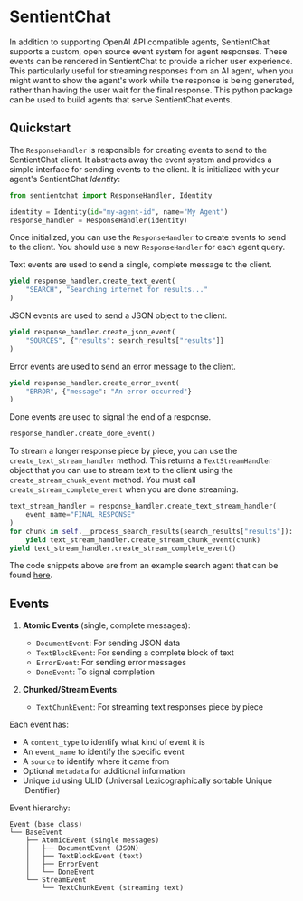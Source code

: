 # SentientChat

In addition to supporting OpenAI API compatible agents, SentientChat supports a custom, open source event system for agent responses. These events can be rendered in SentientChat to provide a richer user experience. This particularly useful for streaming responses from an AI agent, when you might want to show the agent's work while the response is being generated, rather than having the user wait for the final response. This python package can be used to build agents that serve SentientChat events.

## Quickstart
The `ResponseHandler` is responsible for creating events to send to the SentientChat client. It abstracts away the event system and provides a simple interface for sending events to the client. It is initialized with your agent's SentientChat _Identity_:

```python
from sentientchat import ResponseHandler, Identity

identity = Identity(id="my-agent-id", name="My Agent")
response_handler = ResponseHandler(identity)
```

Once initialized, you can use the `ResponseHandler` to create events to send to the client. You should use a new `ResponseHandler` for each agent query.

Text events are used to send a single, complete message to the client.
```python
yield response_handler.create_text_event(
    "SEARCH", "Searching internet for results..."
)
```

JSON events are used to send a JSON object to the client.
```python
yield response_handler.create_json_event(
    "SOURCES", {"results": search_results["results"]}
)
```

Error events are used to send an error message to the client.
```python
yield response_handler.create_error_event(
    "ERROR", {"message": "An error occurred"}
)
```

Done events are used to signal the end of a response.
```python
response_handler.create_done_event()
```

To stream a longer response piece by piece, you can use the `create_text_stream_handler` method. This returns a `TextStreamHandler` object that you can use to stream text to the client using the `create_stream_chunk_event` method. You must call `create_stream_complete_event` when you are done streaming.
```python
text_stream_handler = response_handler.create_text_stream_handler(
    event_name="FINAL_RESPONSE"
)
for chunk in self.__process_search_results(search_results["results"]):
    yield text_stream_handler.create_stream_chunk_event(chunk)
yield text_stream_handler.create_stream_complete_event()
```

The code snippets above are from an example search agent that can be found [here](https://github.com/sentient-xyz/Search-Agent-SSE-Example).


## Events
1. **Atomic Events** (single, complete messages):
   - `DocumentEvent`: For sending JSON data
   - `TextBlockEvent`: For sending a complete block of text
   - `ErrorEvent`: For sending error messages
   - `DoneEvent`: To signal completion

2. **Chunked/Stream Events**:
   - `TextChunkEvent`: For streaming text responses piece by piece

Each event has:
- A `content_type` to identify what kind of event it is
- An `event_name` to identify the specific event
- A `source` to identify where it came from
- Optional `metadata` for additional information
- Unique `id` using ULID (Universal Lexicographically sortable Unique IDentifier)

Event hierarchy:
```
Event (base class)
└── BaseEvent
    ├── AtomicEvent (single messages)
    │   ├── DocumentEvent (JSON)
    │   ├── TextBlockEvent (text)
    │   ├── ErrorEvent
    │   └── DoneEvent
    └── StreamEvent
        └── TextChunkEvent (streaming text)
```